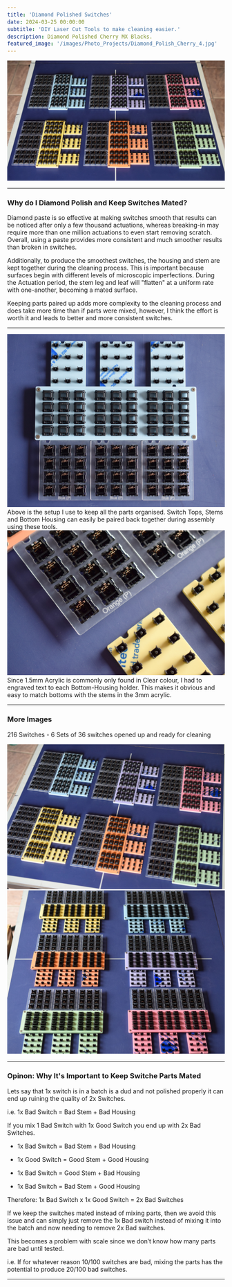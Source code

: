 ```yaml
---
title: 'Diamond Polished Switches'
date: 2024-03-25 00:00:00
subtitle: 'DIY Laser Cut Tools to make cleaning easier.'
description: Diamond Polished Cherry MX Blacks.
featured_image: '/images/Photo_Projects/Diamond_Polish_Cherry_4.jpg'
--- 
```


<div class="gallery2" data-columns="1">
	<img src="/images/Photo_Projects/Diamond_Polish_Cherry.jpg">
</div>

---

### Why do I Diamond Polish and Keep Switches Mated? ###
Diamond paste is so effective at making switches smooth that results can be noticed after only a few thousand actuations, whereas breaking-in may require more than one million actuations to even start removing scratch.
Overall, using a paste provides more consistent and much smoother results than broken in switches. 

Additionally, to produce the smoothest switches, the housing and stem are kept together during the cleaning process. This is important because surfaces begin with different levels of microscopic imperfections. During the Actuation period, the stem leg and leaf will "flatten" at a uniform rate with one-another, becoming a mated surface. 

Keeping parts paired up adds more complexity to the cleaning process and does take more time than if parts were mixed, however, I think the effort is worth it and leads to better and more consistent switches.

---
<div class="gallery2" data-columns="1">
	<img src="/images/Photo_Projects/Diamond_Polish_Cherry_2.jpg">
</div>
Above is the setup I use to keep all the parts organised. Switch Tops, Stems and Bottom Housing can easily be paired back together during assembly using these tools. 


<div class="gallery2" data-columns="1">
	<img src="/images/Photo_Projects/Diamond_Polish_Cherry_3A.jpg">
</div>
Since 1.5mm Acrylic is commonly only found in Clear colour, I had to engraved text to each Bottom-Housing holder. This makes it obvious and easy to match bottoms with the stems in the 3mm acrylic. 

---
### More Images ###
216 Switches - 6 Sets of 36 switches opened up and ready for cleaning

<div class="gallery2" data-columns="2">
	<img src="/images/Photo_Projects/Diamond_Polish_Cherry_5.jpg">
</div>

<div class="gallery2" data-columns="2">
	<img src="/images/Photo_Projects/Diamond_Polish_Cherry_1.jpg">
</div>

---

### Opinon: Why It's Important to Keep Switche Parts Mated ###

Lets say that 1x switch is in a batch is a dud and not polished properly it can end up ruining the quality of 2x Switches. 

i.e. 1x Bad Switch = Bad Stem + Bad Housing 

If you mix 1 Bad Switch with 1x Good Switch you end up with 2x Bad Switches.

- 1x Bad Switch = Bad Stem + Bad Housing
- 1x Good Switch = Good Stem + Good Housing


- 1x Bad Switch = Good Stem + Bad Housing
- 1x Bad Switch = Bad Stem + Good Housing

Therefore: 1x Bad Switch x 1x Good Switch = 2x Bad Switches

If we keep the switches mated instead of mixing parts, then we avoid this issue and can simply just remove the 1x Bad switch instead of mixing it into the batch and now needing to remove 2x Bad switches. 

This becomes a problem with scale since we don’t know how many parts are bad until tested. 

i.e. If for whatever reason 10/100 switches are bad, mixing the parts has the potential to produce 20/100 bad switches. 

---
